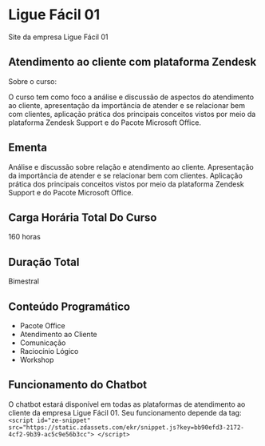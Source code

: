 # Ligue Fácil 01
Site da empresa Ligue Fácil 01

## Atendimento ao cliente com plataforma Zendesk
Sobre o curso:

O curso tem como foco a análise e discussão de aspectos do atendimento ao cliente, 
apresentação da importância de atender e se relacionar bem com clientes, aplicação prática 
dos principais conceitos vistos por meio da plataforma Zendesk Support e do Pacote Microsoft Office.

## Ementa
Análise e discussão sobre relação e atendimento ao cliente. Apresentação da importância de atender 
e se relacionar bem com clientes. Aplicação prática dos principais conceitos vistos por meio da 
plataforma Zendesk Support e do Pacote Microsoft Office.

## Carga Horária Total Do Curso
160 horas

## Duração Total 
Bimestral

## Conteúdo Programático
* Pacote Office
* Atendimento ao Cliente
* Comunicação
* Raciocínio Lógico
* Workshop

## Funcionamento do Chatbot
O chatbot estará disponível em todas as plataformas de atendimento ao cliente da empresa Ligue Fácil 01.
Seu funcionamento depende da tag: `<script id="ze-snippet" src="https://static.zdassets.com/ekr/snippet.js?key=bb90efd3-2172-4cf2-9b39-ac5c9e56b3cc"> </script>
`